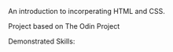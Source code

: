 An introduction to incorperating HTML and CSS.

Project based on The Odin Project

Demonstrated Skills:


